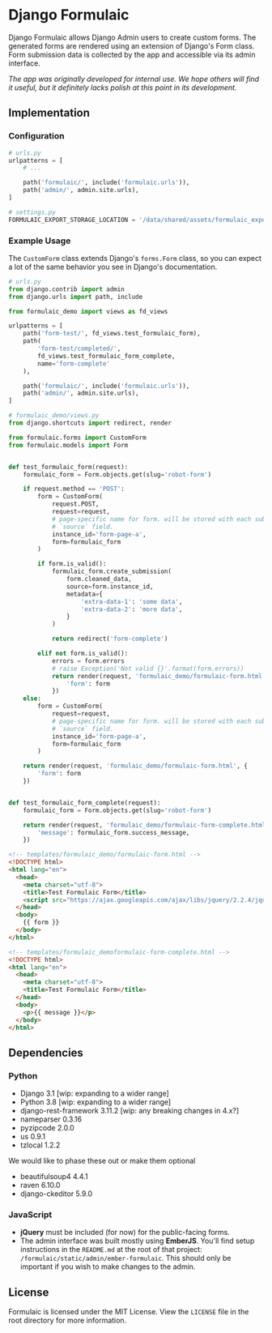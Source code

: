 # Django Formulaic

Django Formulaic allows Django Admin users to create custom forms.  The generated forms
are rendered using an extension of Django's Form class.  Form submission data is
collected by the app and accessible via its admin interface.

_The app was originally developed for internal use.  We hope others will find it useful,
but it definitely lacks polish at this point in its development._

## Implementation

### Configuration

```python
# urls.py
urlpatterns = [
    # ...

    path('formulaic/', include('formulaic.urls')),
    path('admin/', admin.site.urls),
]
```

```python
# settings.py
FORMULAIC_EXPORT_STORAGE_LOCATION = '/data/shared/assets/formulaic_exports'
```

### Example Usage

The `CustomForm` class extends Django's `forms.Form` class, so you can expect a lot of the same behavior you see in Django's documentation.

```python
# urls.py
from django.contrib import admin
from django.urls import path, include

from formulaic_demo import views as fd_views

urlpatterns = [
    path('form-test/', fd_views.test_formulaic_form),
    path(
        'form-test/completed/',
        fd_views.test_formulaic_form_complete,
        name='form-complete'
    ),

    path('formulaic/', include('formulaic.urls')),
    path('admin/', admin.site.urls),
]
```

```python
# formulaic_demo/views.py
from django.shortcuts import redirect, render

from formulaic.forms import CustomForm
from formulaic.models import Form


def test_formulaic_form(request):
    formulaic_form = Form.objects.get(slug='robot-form')

    if request.method == 'POST':
        form = CustomForm(
            request.POST,
            request=request,
            # page-specific name for form. will be stored with each submission in the
            # `source` field.
            instance_id='form-page-a',
            form=formulaic_form
        )

        if form.is_valid():
            formulaic_form.create_submission(
                form.cleaned_data,
                source=form.instance_id,
                metadata={
                    'extra-data-1': 'some data',
                    'extra-data-2': 'more data',
                }
            )

            return redirect('form-complete')

        elif not form.is_valid():
            errors = form.errors
            # raise Exception('Not valid {}'.format(form.errors))
            return render(request, 'formulaic_demo/formulaic-form.html', {
                'form': form
            })
    else:
        form = CustomForm(
            request=request,
            # page-specific name for form. will be stored with each submission in the
            # `source` field.
            instance_id='form-page-a',
            form=formulaic_form
        )

    return render(request, 'formulaic_demo/formulaic-form.html', {
        'form': form
    })


def test_formulaic_form_complete(request):
    formulaic_form = Form.objects.get(slug='robot-form')

    return render(request, 'formulaic_demo/formulaic-form-complete.html', {
        'message': formulaic_form.success_message,
    })

```

```html
<!-- templates/formulaic_demo/formulaic-form.html -->
<!DOCTYPE html>
<html lang="en">
  <head>
    <meta charset="utf-8">
    <title>Test Formulaic Form</title>
    <script src="https://ajax.googleapis.com/ajax/libs/jquery/2.2.4/jquery.min.js"></script>
  </head>
  <body>
    {{ form }}
  </body>
</html>

```

```html
<!-- templates/formulaic_demoformulaic-form-complete.html -->
<!DOCTYPE html>
<html lang="en">
  <head>
    <meta charset="utf-8">
    <title>Test Formulaic Form</title>
  </head>
  <body>
    <p>{{ message }}</p>
  </body>
</html>


```

## Dependencies

### Python

- Django 3.1 [wip: expanding to a wider range]
- Python 3.8 [wip: expanding to a wider range]
- django-rest-framework 3.11.2 [wip: any breaking changes in 4.x?]
- nameparser 0.3.16
- pyzipcode 2.0.0
- us 0.9.1
- tzlocal 1.2.2

We would like to phase these out or make them optional

- beautifulsoup4 4.4.1
- raven 6.10.0
- django-ckeditor 5.9.0

### JavaScript

- **jQuery** must be included (for now) for the public-facing forms.
- The admin interface was built mostly using **EmberJS**.  You'll find setup instructions in the `README.md` at the root of that project: `/formulaic/static/admin/ember-formulaic`. This should only be important if you wish to make changes to the admin.

## License

Formulaic is licensed under the MIT License.  View the `LICENSE` file in the root directory for more information.
